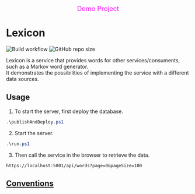 <div align="center" style="color:magenta">
  <font size=4> Demo Project </font>
</div>  

# Lexicon
![Build workflow](https://github.com/jirikostiha/lexicon/actions/workflows/build.yml/badge.svg)
![GitHub repo size](https://img.shields.io/github/repo-size/jirikostiha/lexicon)  

Lexicon is a service that provides words for other services/consuments, such as a Markov word generator.  
It demonstrates the possibilities of implementing the service with a different data sources.  

## Usage
1. To start the server, first deploy the database.  
```powershell
.\publishAndDeploy.ps1 
```

2. Start the server.
```powershell
.\run.ps1  
```

3. Then call the service in the browser to retrieve the data.
```
https://localhost:5001/api/words?page=0&pageSize=100
```


## [Conventions](./doc/conventions.md)
